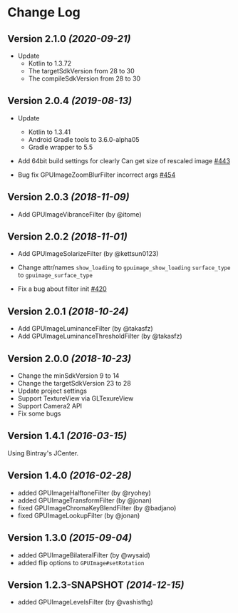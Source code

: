 Change Log
==========

Version 2.1.0 *(2020-09-21)*
----------------------------

* Update
  * Kotlin to 1.3.72
  * The targetSdkVersion from 28 to 30
  * The compileSdkVersion from 28 to 30

Version 2.0.4 *(2019-08-13)*
----------------------------

* Update
  * Kotlin to 1.3.41
  * Android Gradle tools to 3.6.0-alpha05
  * Gradle wrapper to 5.5

* Add
  64bit build settings for clearly
  Can get size of rescaled image [#443](https://github.com/cats-oss/android-gpuimage/pull/443)
        
* Bug fix
  GPUImageZoomBlurFilter incorrect args [#454](https://github.com/cats-oss/android-gpuimage/pull/454)

Version 2.0.3 *(2018-11-09)*
----------------------------

* Add GPUImageVibranceFilter (by @itome)

Version 2.0.2 *(2018-11-01)*
----------------------------

* Add GPUImageSolarizeFilter (by @kettsun0123)

* Change attr/names
  `show_loading` to `gpuimage_show_loading`
  `surface_type` to `gpuimage_surface_type`

* Fix a bug about filter init [#420](https://github.com/cats-oss/android-gpuimage/pull/420)

Version 2.0.1 *(2018-10-24)*
----------------------------

* Add GPUImageLuminanceFilter (by @takasfz)
* Add GPUImageLuminanceThresholdFilter (by @takasfz)

Version 2.0.0 *(2018-10-23)*
----------------------------

* Change the minSdkVersion 9 to 14
* Change the targetSdkVersion 23 to 28
* Update project settings
* Support TextureView via GLTexureView
* Support Camera2 API
* Fix some bugs


Version 1.4.1 *(2016-03-15)*
----------------------------
 Using Bintray's JCenter.

Version 1.4.0 *(2016-02-28)*
----------------------------

* added GPUImageHalftoneFilter (by @ryohey)
* added GPUImageTransformFilter (by @jonan)
* fixed GPUImageChromaKeyBlendFilter (by @badjano)
* fixed GPUImageLookupFilter (by @jonan)

Version 1.3.0 *(2015-09-04)*
----------------------------

* added GPUImageBilateralFilter (by @wysaid)
* added flip options to `GPUImage#setRotation`

Version 1.2.3-SNAPSHOT *(2014-12-15)*
----------------------------

* added GPUImageLevelsFilter (by @vashisthg)
